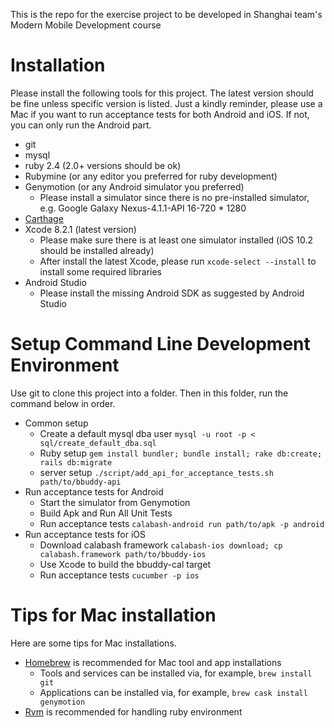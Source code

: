This is the repo for the exercise project to be developed in Shanghai team's Modern Mobile Development course

# Installation
Please install the following tools for this project. The latest version should be fine unless specific version is listed. Just a kindly reminder, please use a Mac if you want to run acceptance tests for both Android and iOS. If not, you can only run the Android part.

* git
* mysql
* ruby 2.4 (2.0+ versions should be ok)
* Rubymine (or any editor you preferred for ruby development)
* Genymotion (or any Android simulator you preferred)
    * Please install a simulator since there is no pre-installed simulator, e.g. Google Galaxy Nexus-4.1.1-API 16-720 * 1280
* [Carthage](https://github.com/Carthage/Carthage)
* Xcode 8.2.1 (latest version)
    * Please make sure there is at least one simulator installed (iOS 10.2 should be installed already)
    * After install the latest Xcode, please run `xcode-select --install` to install some required libraries 
* Android Studio
    * Please install the missing Android SDK as suggested by Android Studio

# Setup Command Line Development Environment
Use git to clone this project into a folder. Then in this folder, run the command below in order.

* Common setup
    * Create a default mysql dba user `mysql -u root -p < sql/create_default_dba.sql`
    * Ruby setup `gem install bundler; bundle install; rake db:create; rails db:migrate`
    * server setup `./script/add_api_for_acceptance_tests.sh path/to/bbuddy-api`
* Run acceptance tests for Android
    * Start the simulator from Genymotion
    * Build Apk and Run All Unit Tests
    * Run acceptance tests `calabash-android run path/to/apk -p android`
* Run acceptance tests for iOS
    * Download calabash framework `calabash-ios download; cp calabash.framework path/to/bbuddy-ios`
    * Use Xcode to build the bbuddy-cal target
    * Run acceptance tests `cucumber -p ios`

# Tips for Mac installation
Here are some tips for Mac installations.
* [Homebrew](http://brew.sh/) is recommended for Mac tool and app installations
    * Tools and services can be installed via, for example, `brew install git`
    * Applications can be installed via, for example, `brew cask install genymotion`
* [Rvm](http://rvm.io/) is recommended for handling ruby environment

